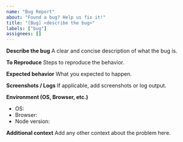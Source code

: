```yaml
---
name: "Bug Report"
about: "Found a bug? Help us fix it!"
title: "[Bug] <describe the bug>"
labels: ["bug"]
assignees: []
---
```

**Describe the bug**
A clear and concise description of what the bug is.

**To Reproduce**
Steps to reproduce the behavior.

**Expected behavior**
What you expected to happen.

**Screenshots / Logs**
If applicable, add screenshots or log output.

**Environment (OS, Browser, etc.)**
- OS:
- Browser:
- Node version:

**Additional context**
Add any other context about the problem here.
